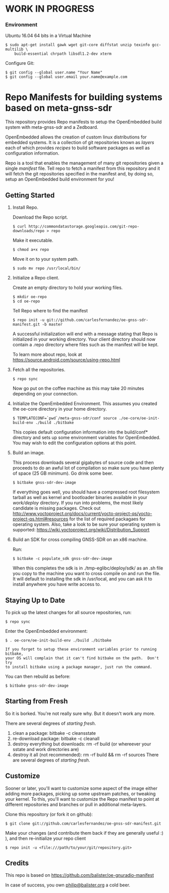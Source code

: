# WORK IN PROGRESS

### Environment

Ubuntu 16.04 64 bits in a Virtual Machine

```
$ sudo apt-get install gawk wget git-core diffstat unzip texinfo gcc-multilib \
    build-essential chrpath libsdl1.2-dev xterm
```

Configure Git:

```
$ git config --global user.name "Your Name"
$ git config --global user.email your.name@example.com
```


Repo Manifests for building systems based on meta-gnss-sdr
=============================================
This repository provides Repo manifests to setup the OpenEmbedded build system
with meta-gnss-sdr and a Zedboard.

OpenEmbedded allows the creation of custom linux distributions for embedded
systems. It is a collection of git repositories known as *layers* each of
which provides *recipes* to build software packages as well as configuration
information.

Repo is a tool that enables the management of many git repositories given a
single *manifest* file.  Tell repo to fetch a manifest from this repository and
it will fetch the git repositories specified in the manifest and, by doing so,
setup an OpenEmbedded build environment for you!


Getting Started
---------------
1.  Install Repo.

    Download the Repo script.

        $ curl http://commondatastorage.googleapis.com/git-repo-downloads/repo > repo

    Make it executable.

        $ chmod a+x repo

    Move it on to your system path.

        $ sudo mv repo /usr/local/bin/

2.  Initialize a Repo client.

    Create an empty directory to hold your working files.

        $ mkdir oe-repo
        $ cd oe-repo

    Tell Repo where to find the manifest

        $ repo init -u git://github.com/carlesfernandez/oe-gnss-sdr-manifest.git -b master

    A successful initialization will end with a message stating that Repo is
    initialized in your working directory. Your client directory should now
    contain a .repo directory where files such as the manifest will be kept.

    To learn more about repo, look at https://source.android.com/source/using-repo.html

3.  Fetch all the repositories.

        $ repo sync

    Now go put on the coffee machine as this may take 20 minutes depending on
    your connection.

4.  Initialize the OpenEmbedded Environment. This assumes you created the oe-core directory
    in your home directory.

        $ TEMPLATECONF=`pwd`/meta-gnss-sdr/conf source ./oe-core/oe-init-build-env ./build ./bitbake

    This copies default configuration information into the build/conf*
    directory and sets up some environment variables for OpenEmbedded.  You may
    wish to edit the configuration options at this point.

5.  Build an image.

    This process downloads several gigabytes of source code and then proceeds to
    do an awful lot of compilation so make sure you have plenty of space (25 GB
    minimum). Go drink some beer.

        $ bitbake gnss-sdr-dev-image

    If everything goes well, you should have a compressed root filesystem
    tarball as well as kernel and bootloader binaries available in your
    *work/deploy* directory.  If you run into problems, the most likely
    candidate is missing packages.  Check out
    http://www.yoctoproject.org/docs/current/yocto-project-qs/yocto-project-qs.html#resources
    for the list of required packagaes for operating system. Also, take
    a look to be sure your operating system is supported:
    https://wiki.yoctoproject.org/wiki/Distribution_Support

6.  Build an SDK for cross compiling GNSS-SDR on an x86 machine.

    Run:

        $ bitbake -c populate_sdk gnss-sdr-dev-image

    When this completes the sdk is in ./tmp-eglibc/deploy/sdk/ as an .sh file
    you copy to the machine you want to cross compile on and run the file.
    It will default to installing the sdk in /usr/local, and you can ask it to
    install anywhere you have write access to.

Staying Up to Date
------------------
To pick up the latest changes for all source repositories, run:

    $ repo sync

Enter the OpenEmbedded environment:

    $ . oe-core/oe-init-build-env ./build ./bitbake

    If you forget to setup these environment variables prior to running bitbake,
    your OS will complain that it can't find bitbake on the path.  Don't try
    to install bitbake using a package manager, just run the command.

You can then rebuild as before:

    $ bitbake gnss-sdr-dev-image

Starting from Fresh
-------------------
So it is borked.  You're not really sure why.  But it doesn't work any more.

There are several degrees of *starting fresh*.

 1. clean a package: bitbake <package-name> -c cleansstate
 2. re-download package: bitbake <package-name> -c cleanall
 3. destroy everything but downloads: rm -rf build (or whereever your sstate and work directories are)
 4. destroy it all (not recommended): rm -rf build && rm -rf sources
There are several degrees of *starting fresh*.

Customize
---------
Sooner or later, you'll want to customize some aspect of the image either
adding more packages, picking up some upstream patches, or tweaking your kernel.
To this, you'll want to customize the Repo manifest to point at different
repositories and branches or pull in additional meta-layers.

Clone this repository (or fork it on github):

    $ git clone git://github.com/carlesfernandez/oe-gnss-sdr-manifest.git

Make your changes (and contribute them back if they are generally useful :) ),
and then re-initialize your repo client

    $ repo init -u <file:///path/to/your/git/repository.git>

Credits
---------

This repo is based on https://github.com/balister/oe-gnuradio-manifest

In case of success, you own philip@balister.org a cold beer.
